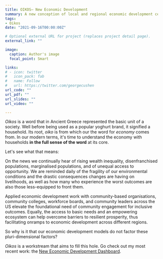 ```yaml
---
title: OIKOS– New Economic Development
summary: A new conception of local and regional economic development centered around the interaction between place-based conditions, human and social capital, and economic activity. 
tags:
- Oikos
date: "2021-09-16T00:00:00Z"

# Optional external URL for project (replaces project detail page).
external_link: ""

image:
  caption: Author's image
  focal_point: Smart

links:
# - icon: twitter
#   icon_pack: fab
#   name: Follow
#   url: https://twitter.com/georgecushen
url_code: ""
url_pdf: ""
url_slides: ""
url_video: ""

---
```

*Oikos* is a word that in Ancient Greece represented the basic unit of a society. Well before being used as a popular yoghurt brand, it signified a household. Its root, *oiko* is from which our the word for *economy* comes from. In our modern terms, it's time to understand the economy with households **in the full sense of the word** at its core.

Let's see what that means:

On the news we continually hear of rising wealth inequality, disenfranchised populations, marginalised populations, and of unequal access to opportunity. We are reminded daily of the fragility of our environmental conditions and the drastic consequences changes are having on livelihoods, as well as how many who experience the worst outcomes are also those less-equipped to front them. 

Applied economic development work with community-based organisations, community colleges, workforce boards, and community leaders across the US elevate the foundational need of community engagement for inclusive outcomes. Equally, the access to basic needs and an empowering ecosystem can help overcome barriers to resilient prosperity, thus facilitating onramps to economic development across different regions.

So why is it that our economic development models do not factor these pluri-dimensional factors?

*Oikos* is a workstream that aims to fill this hole. Go check out my most recent work: the [New Economic Development Dashboard](https://ned-dashboard.onrender.com).
